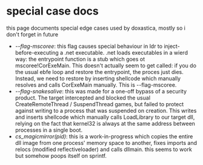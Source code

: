 # special case docs

this page documents special edge cases used by doxastica, mostly so i don't forget in future

- *--flag-mscoree*: this flag causes special behaviour in ldr to inject-before-executing a .net executable. .net loads executables in a wierd way: the entrypoint function is a stub which goes ot mscoree!CorExeMain. This doesn't actually seem to get called: if you do the usual ebfe loop and restore the entrypoint, the proces just dies. Instead, we need to restore by inserting shellcode which manually resolves and calls CorExeMain manually. This is --flag-mscoree.
- *--flag-snakesalive*: this was made for a one-off bypass of a security product. The target intercepted and blocked the usual CreateRemoteThread / SuspendThread games, but failed to protect against writing to a process that was suspended on creation. This writes and inserts shellcode which manually calls LoadLibrary to our target dll, relying on the fact that kernel32 is always at the same address between processes in a single boot.
- *cs_magicmirror(pid)*: this is a work-in-progress which copies the entire dll image from one process' memory space to another, fixes imports and relocs (modified reflectiveloader) and calls dllmain. this seems to work but somehow poops itself on sprintf.